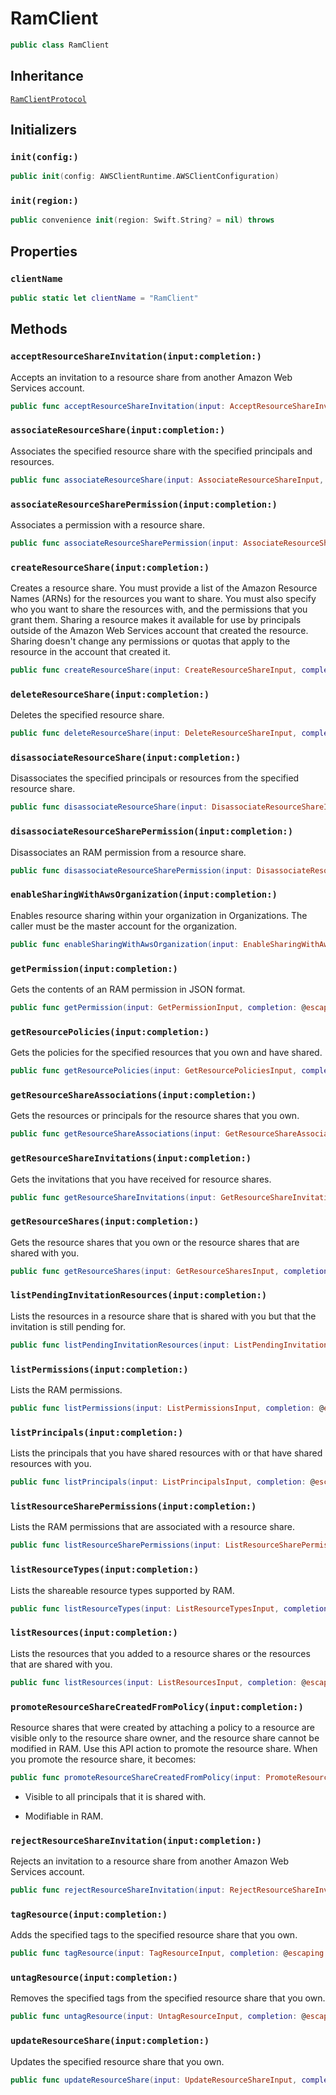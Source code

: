 # RamClient

``` swift
public class RamClient 
```

## Inheritance

[`RamClientProtocol`](/aws-sdk-swift/reference/0.x/AWSRAM/RamClientProtocol)

## Initializers

### `init(config:)`

``` swift
public init(config: AWSClientRuntime.AWSClientConfiguration) 
```

### `init(region:)`

``` swift
public convenience init(region: Swift.String? = nil) throws 
```

## Properties

### `clientName`

``` swift
public static let clientName = "RamClient"
```

## Methods

### `acceptResourceShareInvitation(input:completion:)`

Accepts an invitation to a resource share from another Amazon Web Services account.

``` swift
public func acceptResourceShareInvitation(input: AcceptResourceShareInvitationInput, completion: @escaping (ClientRuntime.SdkResult<AcceptResourceShareInvitationOutputResponse, AcceptResourceShareInvitationOutputError>) -> Void)
```

### `associateResourceShare(input:completion:)`

Associates the specified resource share with the specified principals and resources.

``` swift
public func associateResourceShare(input: AssociateResourceShareInput, completion: @escaping (ClientRuntime.SdkResult<AssociateResourceShareOutputResponse, AssociateResourceShareOutputError>) -> Void)
```

### `associateResourceSharePermission(input:completion:)`

Associates a permission with a resource share.

``` swift
public func associateResourceSharePermission(input: AssociateResourceSharePermissionInput, completion: @escaping (ClientRuntime.SdkResult<AssociateResourceSharePermissionOutputResponse, AssociateResourceSharePermissionOutputError>) -> Void)
```

### `createResourceShare(input:completion:)`

Creates a resource share. You must provide a list of the Amazon Resource Names (ARNs) for the resources you want to share. You must also specify who you want to share the resources with, and the permissions that you grant them. Sharing a resource makes it available for use by principals outside of the Amazon Web Services account that created the resource. Sharing doesn't change any permissions or quotas that apply to the resource in the account that created it.

``` swift
public func createResourceShare(input: CreateResourceShareInput, completion: @escaping (ClientRuntime.SdkResult<CreateResourceShareOutputResponse, CreateResourceShareOutputError>) -> Void)
```

### `deleteResourceShare(input:completion:)`

Deletes the specified resource share.

``` swift
public func deleteResourceShare(input: DeleteResourceShareInput, completion: @escaping (ClientRuntime.SdkResult<DeleteResourceShareOutputResponse, DeleteResourceShareOutputError>) -> Void)
```

### `disassociateResourceShare(input:completion:)`

Disassociates the specified principals or resources from the specified resource share.

``` swift
public func disassociateResourceShare(input: DisassociateResourceShareInput, completion: @escaping (ClientRuntime.SdkResult<DisassociateResourceShareOutputResponse, DisassociateResourceShareOutputError>) -> Void)
```

### `disassociateResourceSharePermission(input:completion:)`

Disassociates an RAM permission from a resource share.

``` swift
public func disassociateResourceSharePermission(input: DisassociateResourceSharePermissionInput, completion: @escaping (ClientRuntime.SdkResult<DisassociateResourceSharePermissionOutputResponse, DisassociateResourceSharePermissionOutputError>) -> Void)
```

### `enableSharingWithAwsOrganization(input:completion:)`

Enables resource sharing within your organization in Organizations. The caller must be the master account for the organization.

``` swift
public func enableSharingWithAwsOrganization(input: EnableSharingWithAwsOrganizationInput, completion: @escaping (ClientRuntime.SdkResult<EnableSharingWithAwsOrganizationOutputResponse, EnableSharingWithAwsOrganizationOutputError>) -> Void)
```

### `getPermission(input:completion:)`

Gets the contents of an RAM permission in JSON format.

``` swift
public func getPermission(input: GetPermissionInput, completion: @escaping (ClientRuntime.SdkResult<GetPermissionOutputResponse, GetPermissionOutputError>) -> Void)
```

### `getResourcePolicies(input:completion:)`

Gets the policies for the specified resources that you own and have shared.

``` swift
public func getResourcePolicies(input: GetResourcePoliciesInput, completion: @escaping (ClientRuntime.SdkResult<GetResourcePoliciesOutputResponse, GetResourcePoliciesOutputError>) -> Void)
```

### `getResourceShareAssociations(input:completion:)`

Gets the resources or principals for the resource shares that you own.

``` swift
public func getResourceShareAssociations(input: GetResourceShareAssociationsInput, completion: @escaping (ClientRuntime.SdkResult<GetResourceShareAssociationsOutputResponse, GetResourceShareAssociationsOutputError>) -> Void)
```

### `getResourceShareInvitations(input:completion:)`

Gets the invitations that you have received for resource shares.

``` swift
public func getResourceShareInvitations(input: GetResourceShareInvitationsInput, completion: @escaping (ClientRuntime.SdkResult<GetResourceShareInvitationsOutputResponse, GetResourceShareInvitationsOutputError>) -> Void)
```

### `getResourceShares(input:completion:)`

Gets the resource shares that you own or the resource shares that are shared with you.

``` swift
public func getResourceShares(input: GetResourceSharesInput, completion: @escaping (ClientRuntime.SdkResult<GetResourceSharesOutputResponse, GetResourceSharesOutputError>) -> Void)
```

### `listPendingInvitationResources(input:completion:)`

Lists the resources in a resource share that is shared with you but that the invitation is still pending for.

``` swift
public func listPendingInvitationResources(input: ListPendingInvitationResourcesInput, completion: @escaping (ClientRuntime.SdkResult<ListPendingInvitationResourcesOutputResponse, ListPendingInvitationResourcesOutputError>) -> Void)
```

### `listPermissions(input:completion:)`

Lists the RAM permissions.

``` swift
public func listPermissions(input: ListPermissionsInput, completion: @escaping (ClientRuntime.SdkResult<ListPermissionsOutputResponse, ListPermissionsOutputError>) -> Void)
```

### `listPrincipals(input:completion:)`

Lists the principals that you have shared resources with or that have shared resources with you.

``` swift
public func listPrincipals(input: ListPrincipalsInput, completion: @escaping (ClientRuntime.SdkResult<ListPrincipalsOutputResponse, ListPrincipalsOutputError>) -> Void)
```

### `listResourceSharePermissions(input:completion:)`

Lists the RAM permissions that are associated with a resource share.

``` swift
public func listResourceSharePermissions(input: ListResourceSharePermissionsInput, completion: @escaping (ClientRuntime.SdkResult<ListResourceSharePermissionsOutputResponse, ListResourceSharePermissionsOutputError>) -> Void)
```

### `listResourceTypes(input:completion:)`

Lists the shareable resource types supported by RAM.

``` swift
public func listResourceTypes(input: ListResourceTypesInput, completion: @escaping (ClientRuntime.SdkResult<ListResourceTypesOutputResponse, ListResourceTypesOutputError>) -> Void)
```

### `listResources(input:completion:)`

Lists the resources that you added to a resource shares or the resources that are shared with you.

``` swift
public func listResources(input: ListResourcesInput, completion: @escaping (ClientRuntime.SdkResult<ListResourcesOutputResponse, ListResourcesOutputError>) -> Void)
```

### `promoteResourceShareCreatedFromPolicy(input:completion:)`

Resource shares that were created by attaching a policy to a resource are visible only to the resource share owner, and the resource share cannot be modified in RAM. Use this API action to promote the resource share. When you promote the resource share, it becomes:

``` swift
public func promoteResourceShareCreatedFromPolicy(input: PromoteResourceShareCreatedFromPolicyInput, completion: @escaping (ClientRuntime.SdkResult<PromoteResourceShareCreatedFromPolicyOutputResponse, PromoteResourceShareCreatedFromPolicyOutputError>) -> Void)
```

  - Visible to all principals that it is shared with.

  - Modifiable in RAM.

### `rejectResourceShareInvitation(input:completion:)`

Rejects an invitation to a resource share from another Amazon Web Services account.

``` swift
public func rejectResourceShareInvitation(input: RejectResourceShareInvitationInput, completion: @escaping (ClientRuntime.SdkResult<RejectResourceShareInvitationOutputResponse, RejectResourceShareInvitationOutputError>) -> Void)
```

### `tagResource(input:completion:)`

Adds the specified tags to the specified resource share that you own.

``` swift
public func tagResource(input: TagResourceInput, completion: @escaping (ClientRuntime.SdkResult<TagResourceOutputResponse, TagResourceOutputError>) -> Void)
```

### `untagResource(input:completion:)`

Removes the specified tags from the specified resource share that you own.

``` swift
public func untagResource(input: UntagResourceInput, completion: @escaping (ClientRuntime.SdkResult<UntagResourceOutputResponse, UntagResourceOutputError>) -> Void)
```

### `updateResourceShare(input:completion:)`

Updates the specified resource share that you own.

``` swift
public func updateResourceShare(input: UpdateResourceShareInput, completion: @escaping (ClientRuntime.SdkResult<UpdateResourceShareOutputResponse, UpdateResourceShareOutputError>) -> Void)
```
